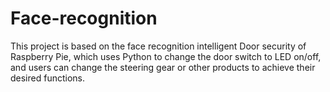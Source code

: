 # Face-recognition
This project is based on the face recognition intelligent Door security of Raspberry Pie, which uses Python to change the door switch to LED on/off, and users can change the steering gear or other products to achieve their desired functions.
